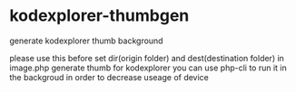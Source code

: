 # kodexplorer-thumbgen
generate kodexplorer thumb background

please use this before set dir(origin folder) and dest(destination folder) in image.php
generate thumb for kodexplorer
you can use php-cli to run it in the backgroud in order to decrease useage of device
